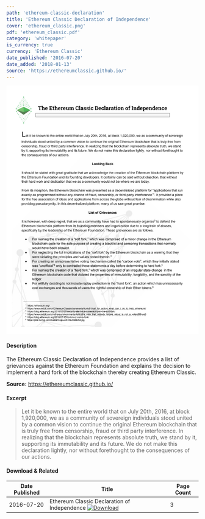 ```yaml
---
path: 'ethereum-classic-declaration'
title: 'Ethereum Classic Declaration of Independence'
cover: 'ethereum_classic.png'
pdf: 'ethereum_classic.pdf'
category: 'whitepaper'
is_currency: true
currency: 'Ethereum Classic'
date_published: '2016-07-20'
date_added: '2018-01-13'
source: 'https://ethereumclassic.github.io/'
---
```


[![Cover of the Ethereum Classic Declaration of Independence](/covers/ethereum_classic.png)](/pdf/ethereum_classic.pdf)

#### Description
The Ethereum Classic Declaration of Independence provides a list of grievances against the Ethereum Foundation and explains the decision to implement a hard fork of the blockchain thereby creating Ethereum Classic.

**Source:** https://ethereumclassic.github.io/

#### Excerpt
> Let it be known to the entire world that on July 20th, 2016, at block 1,920,000, we as a community of sovereign
individuals stood united by a common vision to continue the original Ethereum blockchain that is truly free from
censorship, fraud or third party interference. In realizing that the blockchain represents absolute truth, we stand
by it, supporting its immutability and its future. We do not make this declaration lightly, nor without forethought to
the consequences of our actions.

#### Download & Related
Date Published | Title                                                                                | Page Count
---------------|--------------------------------------------------------------------------------------|------------
2016-07-20     | Ethereum Classic Declaration of Independence [![Download](/assets/download_cloud.svg)](/pdf/ethereum_classic.pdf) | 3
